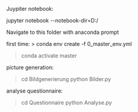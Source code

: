 Juypiter notebook:

jupyter notebook --notebook-dir=D:/


Navigate to this folder with anaconda prompt

first time: > conda env create -f 0_master_env.yml

> conda activate master

picture generation:

> cd Bildgenerierung
> python Bilder.py

analyse questionnaire:

> cd Questionnaire
> python Analyse.py
